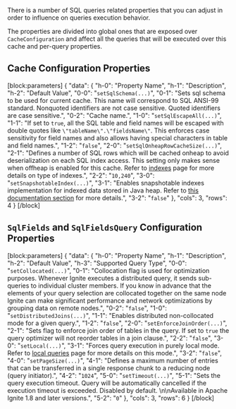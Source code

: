There is a number of SQL queries related properties that you can adjust in order to influence on queries execution behavior.

The properties are divided into global ones that are exposed over `CacheConfiguration` and affect all the queries that will be executed over this cache and per-query properties.

## Cache Configuration Properties
 
[block:parameters]
{
  "data": {
    "h-0": "Property Name",
    "h-1": "Description",
    "h-2": "Default Value",
    "0-0": "`setSqlSchema(...)`",
    "0-1": "Sets sql schema to be used for current cache. This name will correspond to SQL ANSI-99 standard. Nonquoted identifiers are not case sensitive. Quoted identifiers are case sensitive.",
    "0-2": "Cache name.",
    "1-0": "`setSqlEscapeAll(...)`",
    "1-1": "If set to `true`, all the SQL table and field names will be escaped with double quotes like `\"tableName\".\"fieldsName\"`. This enforces case sensitivity for field names and also allows having special characters in table and field names.",
    "1-2": "`false`",
    "2-0": "`setSqlOnheapRowCacheSize(...)`",
    "2-1": "Defines a number of SQL rows which will be cached onheap to avoid deserialization on each SQL index access. This setting only makes sense when offheap is enabled for this cache. Refer to [indexes](doc:indexes) page for more details on type of indexes.",
    "2-2": "`10,240`",
    "3-0": "`setSnapshotableIndex(...)`",
    "3-1": "Enables snapshotable indexes implementation for indexed data stored in Java heap. Refer to [this documentation section](doc:indexes#skiplist-based-and-snapshotable-indexes) for more details.",
    "3-2": "`false`"
  },
  "cols": 3,
  "rows": 4
}
[/block]
## `SqlFields` and `SqlFieldsQuery` Configuration Properties
[block:parameters]
{
  "data": {
    "h-0": "Property Name",
    "h-1": "Description",
    "h-2": "Default Value",
    "h-3": "Supported Query Type",
    "0-0": "`setCollocated(...)`",
    "0-1": "Collocation flag is used for optimization purposes. Whenever Ignite executes a distributed query, it sends sub-queries to individual cluster members. If you know in advance that the elements of your query selection are collocated together on the same node Ignite can make significant performance and network optimizations by grouping data on remote nodes.",
    "0-2": "`false`",
    "1-0": "`setDistributedJoins(...)`",
    "1-1": "Enables distributed non-collocated mode for a given query.",
    "1-2": "`false`",
    "2-0": "`setEnforceJoinOrder(...)`",
    "2-1": "Sets flag to enforce join order of tables in the query. If set to `true`  the query optimizer will not reorder tables in a join clause.",
    "2-2": "`false`",
    "3-0": "`setLocal(...)`",
    "3-1": "Forces query execution in purely local mode. Refer to [local queries](doc:local-queries) page for more details on this mode.",
    "3-2": "`false`",
    "4-0": "`setPageSize(...)`",
    "4-1": "Defines a maximum number of entries that can be transferred in a single response chunk to a reducing node (query initiator).",
    "4-2": "`1024`",
    "5-0": "`setTimeout(...)`",
    "5-1": "Sets the query execution timeout. Query will be automatically cancelled if the execution timeout is exceeded. Disabled by default. \n\nAvailable in Apache Ignite 1.8 and later versions.",
    "5-2": "`0`"
  },
  "cols": 3,
  "rows": 6
}
[/block]